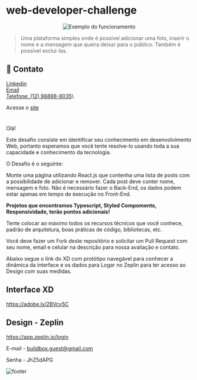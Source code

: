 # web-developer-challenge

<div align="center">
<img src="https://i.ibb.co/5hLWHgh/ezgif-com-gif-maker.gif" alt="Exemplo do funcionamento">
</div>

> Uma plataforma simples onde é possível adicionar uma foto, inserir o nome e a mensagem que queira deixar para o público. Também é possível exclui-las.

## 📝 Contato

[Linkedin](https://www.linkedin.com/in/maxmilan/)\
[Email](mailto:maxmilan10@hotmail.com)\
[Telefone: (12) 98898-8035](tel:12988988035)\

Acesse o [site](https://buildbox.vercel.app/)
#

Olá!

Este desafio consiste em identificar seu conhecimento em desenvolvimento Web, portanto esperamos que você tente resolve-lo usando toda a sua capacidade e conhecimento da tecnologia.

O Desafio é o seguinte:

Monte uma página utilizando React.js que contenha uma lista de posts com a possíbilidade de adicionar e remover. Cada post deve conter nome, mensagem e foto. Não é necessário fazer o Back-End, os dados podem estar apenas em tempo de execução no Front-End.

**Projetos que encontramos Typescript, Styled Compoments, Responsividade, terão pontos adicionais!**

Tente colocar ao máximo todos os recursos técnicos que você conhece, padrão de arquitetura, boas práticas de código, bibliotecas, etc.

Você deve fazer um Fork deste repositório e solicitar um Pull Request com seu nome, email e celular na descrição para nossa avaliação e contato.

Abaixo segue o link do XD com protótipo navegável para conhecer a dinâmica da interface e os dados para Logar no Zeplin para ter acesso ao Design com suas medidas.


## Interface XD
https://adobe.ly/2BVcy5C

## Design - Zeplin
https://app.zeplin.io/login

E-mail - buildbox.guest@gmail.com

Senha - JhZ5dAPG

![footer](https://cdn-images-1.medium.com/max/2600/1*_DOHv30w-0eI-Ysz5U47Yg.png)
